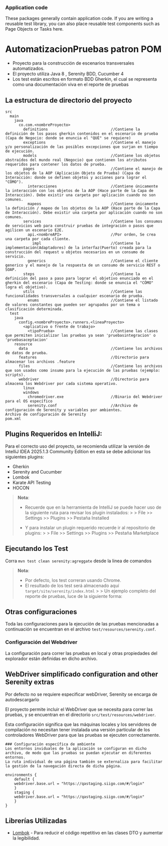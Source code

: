 ### Application code

These packages generally contain application code.
If you are writing a reusable test library, you can also place reusable test components such as Page Objects or Tasks here.

# AutomatizacionPruebas patron POM
- Proyecto para la construcción de escenarios transversales automatizados.
- El proyecto utiliza Java 8 , Serenity BDD, Cucumber 4
- Los test están escritos en formato BDD Gherkin, el cual se representa como una documentación viva en el reporte de pruebas

## La estructura de directorio del proyecto
```Gherkin
src
  main
    java
      co.com.<nombreProyecto>
        definitions                            //Contiene la definición de los pasos gherkin contenidos en el escenario de prueba (Capa de Negocio: donde se enuncia el "QUÉ" se requiere)
        exceptions                             //Contiene el manejo y/o personalización de las posibles excepciones que surjan en tiempo de ejecución. 
        models                                 //Contiene los objetos abstraídos del mundo real (Negocio) que contienen los atributos requeridos para contener los datos de prueba.
        pages                                  //Contiene el manejo de los objetos de la AOP (Aplicación Objeto de Prueba) (Capa de Interacción: donde se definen objetos y acciones para lograr el "CÓMO").
          interacciones                        //Contiene únicamente la interacción con los objetos de la AOP (Hace parte de la Capa de Interacción). Debe existir una carpeta por aplicación cuando no son comunes.
          mapeos                               //Contiene únicamente la definición / mapeo de los objetos de la AOP (Hace parte de la Capa de Interacción). Debe existir una carpeta por aplicación cuando no son comunes.
        services                               //Contiene los consumos de servicios web para construir pruebas de integración o pasos que agilicen un escenario E2E.
          api.<nombreAPI>                      //Por orden, Se crea una carpeta por cada cliente.
            impl                               //Contiene la implementación(Adaptadores) de la interfaz(Puerto) creada para la construcción del request u objetos necesarios en un consumo de servicio.
          generics                             //Contiene el cliente generico y el manejo de la respuesta de un consumo de servicio REST o SOAP.
        steps                                  //Contiene la definición del paso a paso para lograr el objetivo enunciado en el gherkin del escenario (Capa de Testing: donde se enuncia el "CÓMO" logra el objetivo).
        utils                                  //Contiene las funcionalidades transversales a cualquier escenario de prueba.
          enums                                //Contiene el listado de valores constantes que pueden ser agrupados por un tema o clasificación determinada.
  test
    java
      config.<nombreProyecto>.runners.<lineaProyecto>
        <aplicativo o frente de trabajo>
          <tipoPrueba>                         //Contiene las clases que permiten inicializar las pruebas ya sean 'pruebasintegracion' o 'pruebasaceptacion'
    resource
      data                                     //Contiene los archivos de datos de prueba.
      features                                 //Directorio para almacenar los archivos .feature
      files                                    //Contiene los archivos que son usados como insumo para la ejecución de las pruebas (ejemplo: scripts).
      webdriver                                //Directorio para almacena los Webdriver por cada sistema operativo.
        linux
        windows
          chromedriver.exe                     //Binario del Webdriver para el OS específico
          serenity.conf                        //Archivo de configuración de Serenity y variables por ambientes.                             Archivo de configuración de Serenity
pom.xml
```

## Plugins Requeridos en IntelliJ:
Para el correcto uso del proyecto, se recomienda utilizar la versión de IntelliJ IDEA 2025.1.3 Community Edition en esta se debe adicionar los siguientes plugins:
* Gherkin
* Serenity and Cucumber
* Lombok
* Karate API Testing
* HOCON

> **Nota**:
>
> - Recuerde que en la herramienta de IntelliJ se puede hacer uso de la siguiente ruta para revisar los plugin instalados:
    >
    >       File >> Settings >> Plugins >> Pestaña Installed
>
> - Y para instalar un plugin requerido recuerde ir al repositorio de plugins:
    >
    >       File >> Settings >> Plugins >> Pestaña Marketplace

## Ejecutando los Test

Corra ```mvn test clean serenity:agreggate``` desde la linea de comandos

> **Nota**:
>
> - Por defecto, los test correran usando Chrome. 
> - El resultado de los test será almacenado aquí `target/site/serenity/index.html`
    >
    >  Un ejemplo completo del reporte de pruebas, luce de la siguiente forma:


## Otras configuraciones
Toda las configuraciones para la ejecución de las pruebas mencionadas a continuación se encuentran en el archivo `test/resources/serenity.conf`.

### Configuración del Webdriver
La configuración para correr las pruebas en local y otras propiedades del explorador están definidas en dicho archivo.
## WebDriver simplificado configuration and other Serenity extras
Por defecto no se requiere especificar webDriver, Serenity se encarga de autodescargarlo

El proyecto permite incluir el WebDriver que se necesita para correr las pruebas, y se encuentran en el directorio `src/test/resources/webdriver`.

Esta configuración significa que las máquinas locales y los servidores de compilación no necesitan tener instalada una versión particular de los controladores WebDriver para que las pruebas se ejecuten correctamente.
```
### Configuración específica de ambiente
Los entornos inviduales de la aplicación se configuran en dicho archivo, de modo que las pruebas se puedan ejecutar en diferentes entornos.
La ruta individual de una página también se externaliza para facilitar la gestión de la navegación directa de dicha página.

```
```
environments {
    default {
    webdriver.base.url = "https://qastaging.siigo.com/#/login"
    }
    staging {
    webdriver.base.url = "https://qastaging.siigo.com/#/login"
    }
}
```
## Librerías Utilizadas
- [Lombok](https://projectlombok.org/features/all) - Para reducir el código repetitivo en las clases DTO y aumentar la legibilidad.